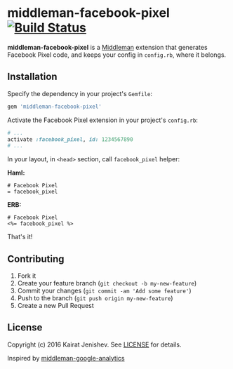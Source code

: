 # middleman-facebook-pixel [![Build Status](https://travis-ci.org/xcopy/middleman-facebook-pixel.svg?branch=master)](https://travis-ci.org/xcopy/middleman-facebook-pixel)

**middleman-facebook-pixel** is a [Middleman](http://middlemanapp.com) extension that generates Facebook Pixel code, and keeps your config in `config.rb`, where it belongs.


## Installation

Specify the dependency in your project's `Gemfile`:

  ```ruby
  gem 'middleman-facebook-pixel'
  ```

Activate the Facebook Pixel extension in your project's `config.rb`:

  ```ruby
  # ...
  activate :facebook_pixel, id: 1234567890
  # ...
  ```

In your layout, in `<head>` section, call `facebook_pixel` helper:

  **Haml:**

  ```haml
  # Facebook Pixel
  = facebook_pixel
  ```

  **ERB:**
  
  ```erb
  # Facebook Pixel
  <%= facebook_pixel %>
  ```

That's it!

## Contributing

1. Fork it
2. Create your feature branch (`git checkout -b my-new-feature`)
3. Commit your changes (`git commit -am 'Add some feature'`)
4. Push to the branch (`git push origin my-new-feature`)
5. Create a new Pull Request

## License

Copyright (c) 2016 Kairat Jenishev. See [LICENSE](./LICENSE) for details.

Inspired by [middleman-google-analytics](https://github.com/danielbayerlein/middleman-google-analytics) 